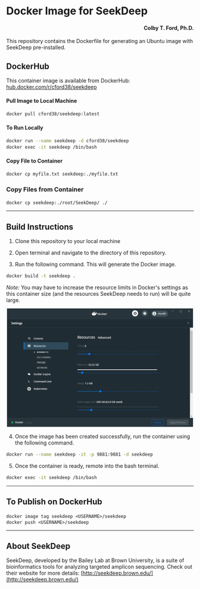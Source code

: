# Docker Image for SeekDeep
<h4 align = "right">Colby T. Ford, Ph.D.</h4>
This repository contains the Dockerfile for generating an Ubuntu image with SeekDeep pre-installed.

## DockerHub
This container image is available from DockerHub: [hub.docker.com/r/cford38/seekdeep](https://hub.docker.com/r/cford38/seekdeep)

#### Pull Image to Local Machine
```bash
docker pull cford38/seekdeep:latest
```
#### To Run Locally
```bash
docker run --name seekdeep -d cford38/seekdeep
docker exec -it seekdeep /bin/bash
```

#### Copy File to Container
```bash
docker cp myfile.txt seekdeep:./myfile.txt
```

### Copy Files from Container
```bash
docker cp seekdeep:./root/SeekDeep/ ./
```

-------------------------------

## Build Instructions
1. Clone this repository to your local machine

2. Open terminal and navigate to the directory of this repository.

3. Run the following command. This will generate the Docker image.
```bash
docker build -t seekdeep .
```
_Note:_ You may have to increase the resource limits in Docker's settings as this container size (and the resources SeekDeep needs to run) will be quite large.
<p align="center"><img src="DockerSettings.PNG" width="500px"></p>


4. Once the image has been created successfully, run the container using the following command.
```bash
docker run --name seekdeep -it -p 9881:9881 -d seekdeep
```

5. Once the container is ready, remote into the bash terminal.
```bash
docker exec -it seekdeep /bin/bash
```

----------------------

## To Publish on DockerHub

```
docker image tag seekdeep <USERNAME>/seekdeep
docker push <USERNAME>/seekdeep
```

----------------------
## About SeekDeep

SeekDeep, developed by the Bailey Lab at Brown University, is a suite of bioinformatics tools for analyzing targeted amplicon sequencing. Check out their website for more details: [http://seekdeep.brown.edu/](http://seekdeep.brown.edu/)

